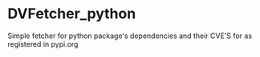 # DVFetcher_python
Simple fetcher for python package's dependencies and their CVE'S for as registered in pypi.org
